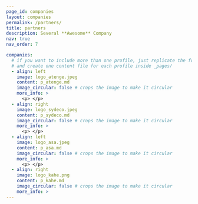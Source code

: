 ```yaml
---
page_id: companies
layout: companies
permalink: /partners/
title: partners
description: Several **Awesome** Company
nav: true
nav_order: 7

companies:
  # if you want to include more than one profile, just replicate the following block
  # and create one content file for each profile inside _pages/
  - align: left
    image: logo_atenge.jpeg
    content: p_atenge.md
    image_circular: false # crops the image to make it circular
    more_info: >
      <p> </p>
  - align: right
    image: logo_sydeco.jpeg
    content: p_sydeco.md
    image_circular: false # crops the image to make it circular
    more_info: >
      <p> </p>
  - align: left
    image: logo_asa.jpeg
    content: p_asa.md
    image_circular: false # crops the image to make it circular
    more_info: >
      <p> </p>
  - align: right
    image: logo_kahe.png
    content: p_kahe.md
    image_circular: false # crops the image to make it circular
    more_info: >
---
```

